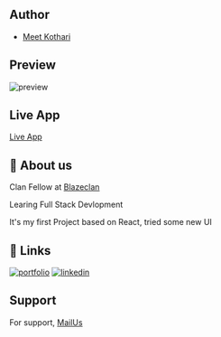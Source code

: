 
## Author

- [Meet Kothari](https://github.com/mskothari07)


## Preview

![preview](preview.gif)


## Live App

[Live App](https://mskothari.netlify.app/)


## 🚀 About us
Clan Fellow at [Blazeclan](https://www.blazeclan.com/)

Learing Full Stack Devlopment 

It's my first Project based on React, tried some new UI 
## 🔗 Links
[![portfolio](https://img.shields.io/badge/my_portfolio-000?style=for-the-badge&logo=ko-fi&logoColor=white)](https://mskothari.netlify.app/)
[![linkedin](https://img.shields.io/badge/linkedin-0A66C2?style=for-the-badge&logo=linkedin&logoColor=white)](https://www.linkedin.com/in/kothari-meet/)



## Support

For support, [MailUs](mailto:reachmsk@gmail.com) 

